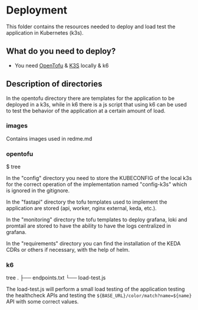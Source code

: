 # Deployment

This folder contains the resources needed to deploy and load test the application in Kubernetes (k3s).

## What do you need to deploy?

- You need [OpenTofu](https://opentofu.org) & [K3S](https://k3s.io) locally & k6


## Description of directories

In the opentofu directory there are templates for the application to be deployed in a k3s, while in k6 there is a js script that using k6 can be used to test the behavior of the application at a certain amount of load.

### images

Contains images used in redme.md



### opentofu

$ tree

In the "config" directory you need to store the KUBECONFIG of the local k3s for the correct operation of the implementation named "config-k3s" which is ignored in the gitignore.

In the "fastapi" directory the tofu templates used to implement the application are stored (api, worker, nginx external, keda, etc.).

In the "monitoring" directory the tofu templates to deploy grafana, loki and promtail are stored to have the ability to have the logs centralized in grafana.

In the "requirements" directory you can find the installation of the KEDA CDRs or others if necessary, with the help of helm.

### k6

tree
.
├── endpoints.txt
└── load-test.js

The load-test.js will perform a small load testing of the application testing the healthcheck APIs and testing the `${BASE_URL}/color/match?name=${name}` API with some correct values.

